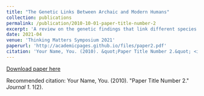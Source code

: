 ```yaml
---
title: "The Genetic Links Between Archaic and Modern Humans"
collection: publications
permalink: /publication/2010-10-01-paper-title-number-2
excerpt: 'A review on the genetic findings that link different species of Hominins in different areas of the planet.'
date: 2021-04
venue: 'Thinking Matters Symposium 2021'
paperurl: 'http://academicpages.github.io/files/paper2.pdf'
citation: 'Your Name, You. (2010). &quot;Paper Title Number 2.&quot; <i>Journal 1</i>. 1(2).'
---
```



[Download paper here](https://github.com/mariaorellanar/mariaorellanar.github.io/blob/master/files/Orellana%20Rosales%20Maria_The%20Genetic%20Link%20Between%20Archaic%20and%20Modern%20Humans.pdf)

Recommended citation: Your Name, You. (2010). "Paper Title Number 2." <i>Journal 1</i>. 1(2).
